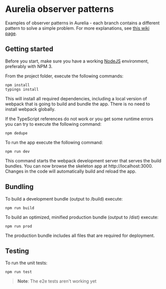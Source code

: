 # Aurelia observer patterns

Examples of observer patterns in Aurelia - each branch contains a different pattern to solve a simple problem. For more explanations, see [this wiki page](https://github.com/axwalker/aurelia-observer-patterns/wiki/Observer-patterns-in-Aurelia).

## Getting started

Before you start, make sure you have a working [NodeJS](http://nodejs.org/) environment, preferably with NPM 3.

From the project folder, execute the following commands:

```shell
npm install
typings install
```

This will install all required dependencies, including a local version of webpack that is going to
build and bundle the app. There is no need to install webpack globally.

If the TypeScript references do not work or you get some runtime errors you can try to execute the following command:

```shell
npm dedupe
```

To run the app execute the following command:

```shell
npm run dev
```

This command starts the webpack development server that serves the build bundles.
You can now browse the skeleton app at http://localhost:3000. Changes in the code
will automatically build and reload the app.

## Bundling

To build a development bundle (output to /build) execute:

```shell
npm run build
```

To build an optimized, minified production bundle (output to /dist) execute:

```shell
npm run prod
```

The production bundle includes all files that are required for deployment.

## Testing
To run the unit tests:

```shell
npm run test
```

> **Note**: The e2e tests aren't working yet
